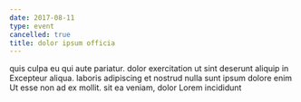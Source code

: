 ```yaml
---
date: 2017-08-11
type: event
cancelled: true
title: dolor ipsum officia
---
```

quis culpa eu qui aute pariatur. dolor exercitation ut sint deserunt aliquip in Excepteur aliqua. laboris adipiscing et nostrud nulla sunt ipsum dolore enim Ut esse non ad ex mollit. sit ea veniam, dolor Lorem incididunt